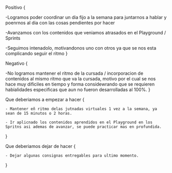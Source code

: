 Positivo {

-Logramos poder coordinar un dia fijo a la semana para juntarnos a hablar y poenrnos al dia con las cosas pendientes por hacer

-Avanzamos con los contenidos que veniamos atrasados en el Playground / Sprints

-Seguimos intenadolo, motivandonos uno con otros ya que se nos esta complicando seguir el ritmo
}

Negativo {

  -No logramos  mantener el ritmo de la cursada / incorporacion de contenidos al mismo ritmo que va la cursada, motivo por el cual se nos hace muy dificiles en tiempo y forma considewrando que se requieren habialidades especificas que aun no fueron desarrolladas al 100%.
}

Que deberiamos a empezar a hacer {

    - Mantener eñ ritmo delas jutnadas virtuales 1 vez a la semana, ya sean de 15 minutos o 2 horas.

    - Ir aplicnado los contenidos aprendidos en el Playground en los Spritns asi ademas de avanzar, se puede practicar mas en profundida.
}

Que deberiamos dejar de hacer  {

    - Dejar algunas consignas entregables para ultimo momento.

}